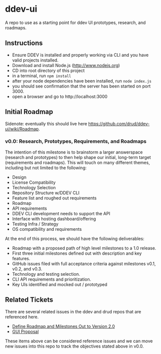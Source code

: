 # ddev-ui
A repo to use as a starting point for ddev UI prototypes, research, and roadmaps.

## Instructions
* Ensure DDEV is installed and properly working via CLI and you have valid projects installed.
* Download and install Node.js (http://www.nodejs.org)
* CD into root directory of this project
* in a terminal, run `npm install`
* after your node dependencies have been installed, run `node index.js`
* you should see confirmation that the server has been started on port 3000.
* open a browser and go to http://localhost:3000

## Initial Roadmap

Sidenote: eventually this should live here https://github.com/drud/ddev-ui/wiki/Roadmap.

### v0.0: Research, Prototypes, Requirements, and Roadmaps

The intention of this milestone is to brainstorm a larger answerspace (research and prototypes) to then help shape our initial, long-term target (requirements and roadmaps). This will touch on many different themes, including but not limited to the following:

* Design
* License Compatibility
* Technology Selection
* Repository Structure w/DDEV CLI
* Feature list and roughed out requirements
* Roadmap
* API requirements
* DDEV CLI development needs to support the API
* Interface with hosting dashboard/offering
* Testing Infra / Strategy
* OS compatibility and requirements

At the end of this process, we should have the following deliverables:

* Roadmap with a proposed path of high level milestones to a 1.0 release.
* First three initial milestones defined out with description and key features.
* GitHub issues filed with full acceptance criteria against milestones v0.1, v0.2, and v0.3.
* Technology and testing selection.
* CLI API requirements and prioritization.
* Key UIs identified and mocked out / prototyped

## Related Tickets

There are several related issues in the ddev and drud repos that are referenced here.

* [Define Roadmap and Milestones Out to Version 2.0](https://github.com/drud/ddev/issues/430)
* [GUI Proposal](https://github.com/drud/ddev/issues/120)

These items above can be considered reference issues and we can move new issues into this repo to track the objectives stated above in v0.0.
